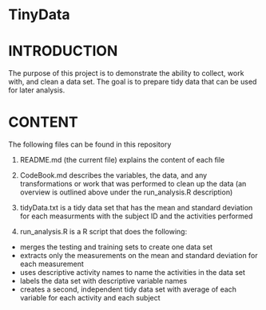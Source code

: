 # TinyData
# INTRODUCTION
The purpose of this project is to demonstrate the ability to collect, work with, and clean a data set. The goal is to prepare tidy data that can be used for later analysis.

# CONTENT
The following files can be found in this repository

1. README.md (the current file) explains the content of each file

2. CodeBook.md describes the variables, the data, and any transformations or work that was performed to clean up the data (an overview is outlined above under the run_analysis.R description)

3. tidyData.txt is a tidy data set that has the mean and standard deviation for each measurments with the subject ID and the activities performed

4. run_analysis.R is a R script that does the following:

- merges the testing and training sets to create one data set
- extracts only the measurements on the mean and standard deviation for each measurement
- uses descriptive activity names to name the activities in the data set
- labels the data set with descriptive variable names
- creates a second, independent tidy data set with average of each variable for each activity and each subject
